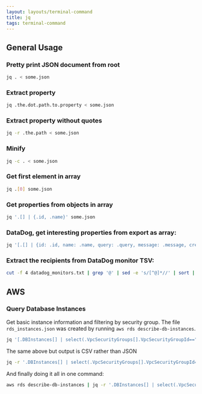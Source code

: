 ```yaml
---
layout: layouts/terminal-command
title: jq
tags: terminal-command
---
```


## General Usage
### Pretty print JSON document from root
```bash
jq . < some.json
```

### Extract property
```bash
jq .the.dot.path.to.property < some.json
```

### Extract property without quotes
```bash
jq -r .the.path < some.json
```

### Minify
```bash
jq -c . < some.json
```

### Get first element in array
```bash
jq .[0] some.json
```

### Get properties from objects in array
```bash
jq '.[] | {.id, .name}' some.json
```

### DataDog, get interesting properties from export as array:
```bash
jq '[.[] | {id: .id, name: .name, query: .query, message: .message, created: .created, creator: .creator.email, modified: .modified, type: .type}]' datadog_monitors.json
```

### Extract the recipients from DataDog monitor TSV:
```bash
cut -f 4 datadog_monitors.txt | grep '@' | sed -e 's/[^@]*//' | sort | uniq
```

## AWS
### Query Database Instances
Get basic instance information and filtering by security group. The file `rds_instances.json` was created by running `aws rds describe-db-instances`.

```bash
jq '[.DBInstances[] | select(.VpcSecurityGroups[].VpcSecurityGroupId=="sg-731b5d16") | {db_id: .DBInstanceIdentifier, engine: .Engine, ep_addr: .Endpoint.Address, ep_port: .Endpoint.Port, sec_grps: [.VpcSecurityGroups[].VpcSecurityGroupId]}]' rds_instances.json
```

The same above but output is CSV rather than JSON
```bash
jq -r '.DBInstances[] | select(.VpcSecurityGroups[].VpcSecurityGroupId=="sg-731b5d16") | [.DBInstanceIdentifier, .Engine, .Endpoint.Address, .Endpoint.Port] | @csv' rds_instances.json
```

And finally doing it all in one command:
```bash
aws rds describe-db-instances | jq -r '.DBInstances[] | select(.VpcSecurityGroups[].VpcSecurityGroupId=="sg-731b5d16") | [.DBInstanceIdentifier, .Engine, .Endpoint.Address, .Endpoint.Port] | @csv'
```
